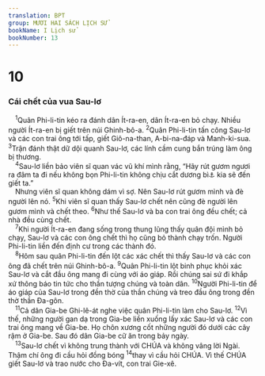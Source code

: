 ```yaml
---
translation: BPT
group: MƯƠI HAI SÁCH LỊCH SỬ
bookName: I Lịch sử 
bookNumber: 13
---
```


<div class="title"><h1>10</h1><h3>Cái chết của vua Sau-lơ</h3></div>
<span class="verse 1su_10_1"> <sup>1</sup>Quân Phi-li-tin kéo ra đánh dân Ít-ra-en, dân Ít-ra-en bỏ chạy. Nhiều người Ít-ra-en bị giết trên núi Ghinh-bô-a.</span>
<span class="verse 1su_10_2"><sup>2</sup>Quân Phi-li-tin tấn công Sau-lơ và các con trai ông tới tấp, giết Giô-na-than, A-bi-na-đáp và Manh-ki-sua.</span>
<span class="verse 1su_10_3"><sup>3</sup>Trận đánh thật dữ dội quanh Sau-lơ, các lính cầm cung bắn trúng làm ông bị thương.<br/></span>
<span class="verse 1su_10_4"> <sup>4</sup>Sau-lơ liền bảo viên sĩ quan vác vũ khí mình rằng, “Hãy rút gươm ngươi ra đâm ta đi nếu không bọn Phi-li-tin không chịu cắt dương bì<a data-toggle="tooltip" data-placement="bottom" title="Nghĩa rộng, “bọn ngoại quốc.” Những người không chịu cắt bì không được dự phần vào giao ước Thượng Đế lập với Ít-ra-en. Xem “cắt dương bì” trong Bảng Giải Thích Từ Ngữ.">⚓</a> kia sẽ đến giết ta.”<br/> Nhưng viên sĩ quan không dám vì sợ. Nên Sau-lơ rút gươm mình và đè người lên nó.</span>
<span class="verse 1su_10_5"><sup>5</sup>Khi viên sĩ quan thấy Sau-lơ chết nên cũng đè người lên gươm mình và chết theo.</span>
<span class="verse 1su_10_6"><sup>6</sup>Như thế Sau-lơ và ba con trai ông đều chết; cả nhà đều cùng chết.<br/></span>
<span class="verse 1su_10_7"> <sup>7</sup>Khi người Ít-ra-en đang sống trong thung lũng thấy quân đội mình bỏ chạy, Sau-lơ và các con ông chết thì họ cũng bỏ thành chạy trốn. Người Phi-li-tin liền đến định cư trong các thành đó.<br/></span>
<span class="verse 1su_10_8"> <sup>8</sup>Hôm sau quân Phi-li-tin đến lột các xác chết thì thấy Sau-lơ và các con ông đã chết trên núi Ghinh-bô-a.</span>
<span class="verse 1su_10_9"><sup>9</sup>Quân Phi-li-tin lột binh phục khỏi xác Sau-lơ và cắt đầu ông mang đi cùng với áo giáp. Rồi chúng sai sứ đi khắp xứ thông báo tin tức cho thần tượng chúng và toàn dân.</span>
<span class="verse 1su_10_10"><sup>10</sup>Người Phi-li-tin để áo giáp của Sau-lơ trong đền thờ của thần chúng và treo đầu ông trong đền thờ thần Đa-gôn.<br/></span>
<span class="verse 1su_10_11"> <sup>11</sup>Cả dân Gia-be Ghi-lê-át nghe việc quân Phi-li-tin làm cho Sau-lơ.</span>
<span class="verse 1su_10_12"><sup>12</sup>Vì thế, những người gan dạ trong Gia-be liền xuống lấy xác Sau-lơ và các con trai ông mang về Gia-be. Họ chôn xương cốt những người đó dưới các cây rậm ở Gia-be. Sau đó dân Gia-be cữ ăn trong bảy ngày.<br/></span>
<span class="verse 1su_10_13"> <sup>13</sup>Sau-lơ chết vì không trung thành với CHÚA và không vâng lời Ngài. Thậm chí ông đi cầu hỏi đồng bóng</span>
<span class="verse 1su_10_14"><sup>14</sup>thay vì cầu hỏi CHÚA. Vì thế CHÚA giết Sau-lơ và trao nước cho Đa-vít, con trai Gie-xê.<br/></span>
